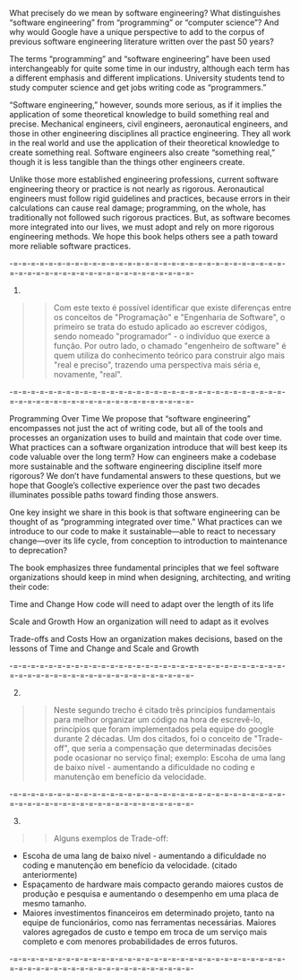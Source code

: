 What precisely do we mean by software engineering? What distinguishes “software engineering” from “programming” or “computer science”? And why would Google have a unique perspective to add to the corpus of previous software engineering literature written over the past 50 years?
 
The terms “programming” and “software engineering” have been used interchangeably for quite some time in our industry, although each term has a different emphasis and different implications. University students tend to study computer science and get jobs writing code as “programmers.”
 
“Software engineering,” however, sounds more serious, as if it implies the application of some theoretical knowledge to build something real and precise. Mechanical engineers, civil engineers, aeronautical engineers, and those in other engineering disciplines all practice engineering. They all work in the real world and use the application of their theoretical knowledge to create something real. Software engineers also create “something real,” though it is less tangible than the things other engineers create.
 
Unlike those more established engineering professions, current software engineering theory or practice is not nearly as rigorous. Aeronautical engineers must follow rigid guidelines and practices, because errors in their calculations can cause real damage; programming, on the whole, has traditionally not followed such rigorous practices. But, as software becomes more integrated into our lives, we must adopt and rely on more rigorous engineering methods. We hope this book helps others see a path toward more reliable software practices.


-=-=-=-=-=-=-=-=-=-=-=-=-=-=-=-=-=-=-=-=-=-=-=-=-=-=-=-=-=-=-=-=-=-=-=-=-=-=-=-=-=-=-=-=-=-=-=-=-=-=-=-=-

1)
>> Com este texto é possível identificar que existe diferenças entre os conceitos de "Programação" e "Engenharia de Software",  o primeiro se trata do estudo aplicado ao escrever códigos, sendo nomeado "programador" - o indivíduo que exerce a função. Por outro lado, o chamado "engenheiro de software" é quem utiliza do conhecimento teórico para construir algo mais "real e preciso", trazendo uma perspectiva mais séria e, novamente, "real".

-=-=-=-=-=-=-=-=-=-=-=-=-=-=-=-=-=-=-=-=-=-=-=-=-=-=-=-=-=-=-=-=-=-=-=-=-=-=-=-=-=-=-=-=-=-=-=-=-=-=-=-=-



Programming Over Time
We propose that “software engineering” encompasses not just the act of writing code, but all of the tools and processes an organization uses to build and maintain that code over time. What practices can a software organization introduce that will best keep its code valuable over the long term? How can engineers make a codebase more sustainable and the software engineering discipline itself more rigorous? We don’t have fundamental answers to these questions, but we hope that Google’s collective experience over the past two decades illuminates possible paths toward finding those answers.
 
One key insight we share in this book is that software engineering can be thought of as “programming integrated over time.” What practices can we introduce to our code to make it sustainable—able to react to necessary change—over its life cycle, from conception to introduction to maintenance to deprecation?
 
The book emphasizes three fundamental principles that we feel software organizations should keep in mind when designing, architecting, and writing their code:
 
Time and Change
How code will need to adapt over the length of its life
 
Scale and Growth
How an organization will need to adapt as it evolves
 
Trade-offs and Costs
How an organization makes decisions, based on the lessons of Time and Change and Scale and Growth


-=-=-=-=-=-=-=-=-=-=-=-=-=-=-=-=-=-=-=-=-=-=-=-=-=-=-=-=-=-=-=-=-=-=-=-=-=-=-=-=-=-=-=-=-=-=-=-=-=-=-=-=-

2)
>> Neste segundo trecho é citado três princípios fundamentais para melhor organizar um código na hora de escrevê-lo, princípios que foram implementados pela equipe do google durante 2 décadas. Um dos citados, foi o conceito de "Trade-off", que seria a compensação que determinadas decisões pode ocasionar no serviço final; exemplo: Escoha de uma lang de baixo nível - aumentando a dificuldade no coding e manutenção em benefício da velocidade.

-=-=-=-=-=-=-=-=-=-=-=-=-=-=-=-=-=-=-=-=-=-=-=-=-=-=-=-=-=-=-=-=-=-=-=-=-=-=-=-=-=-=-=-=-=-=-=-=-=-=-=-=-


3)
>> Alguns exemplos de Trade-off:
- Escoha de uma lang de baixo nível - aumentando a dificuldade no coding e manutenção em benefício da velocidade. (citado anteriormente)
- Espaçamento de hardware mais compacto gerando maiores custos de produção e pesquisa e aumentando o desempenho em uma placa de mesmo tamanho.
- Maiores investimentos financeiros em determinado projeto, tanto na equipe de funcionários, como nas ferramentas necessárias. Maiores valores agregados de custo e tempo em troca de um serviço mais completo e com menores probabilidades de erros futuros.

-=-=-=-=-=-=-=-=-=-=-=-=-=-=-=-=-=-=-=-=-=-=-=-=-=-=-=-=-=-=-=-=-=-=-=-=-=-=-=-=-=-=-=-=-=-=-=-=-=-=-=-=-